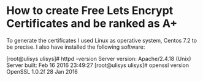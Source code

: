 # How to create Free Lets Encrypt Certificates and be ranked as A+

To generate the certificates I used Linux as operative system, Centos 7.2 to be precise. I also have installed the following software:

[root@ulisys ulisys]# httpd -version
Server version: Apache/2.4.18 (Unix)
Server built:   Feb 16 2016 23:49:27
[root@ulisys ulisys]# openssl version
OpenSSL 1.0.2f  28 Jan 2016

